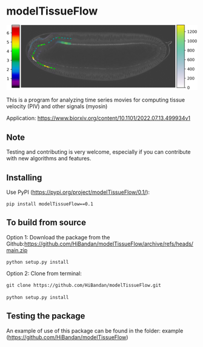 # modelTissueFlow

![alt text](https://github.com/HiBandan/modelTissueFlow/blob/main/logo/logoModelTissueFlow.png)


This is a program for analyzing time series movies for computing tissue velocity (PIV) and other signals (myosin)

Application: https://www.biorxiv.org/content/10.1101/2022.07.13.499934v1

## Note

Testing and contributing is very welcome, especially if you can contribute with new algorithms and features.

## Installing

Use PyPI (<https://pypi.org/project/modelTissueFlow/0.1/>):

    pip install modelTissueFlow==0.1

## To build from source

Option 1: Download the package from the Github:https://github.com/HiBandan/modelTissueFlow/archive/refs/heads/main.zip

    python setup.py install 
    
Option 2: Clone from terminal: 

    git clone https://github.com/HiBandan/modelTissueFlow.git

    python setup.py install 

## Testing the package

An example of use of this package can be found in the folder: example (https://github.com/HiBandan/modelTissueFlow)


